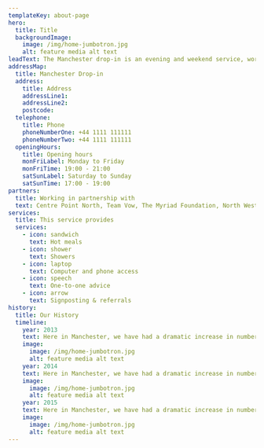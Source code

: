 ```yaml
---
templateKey: about-page
hero:
  title: Title
  backgroundImage: 
    image: /img/home-jumbotron.jpg
    alt: feature media alt text
leadText: The Manchester drop-in is an evening and weekend service, working in partnership with Centre Point, this service is supported by a grant from Manchester City Council.
addressMap:
  title: Manchester Drop-in
  address:
    title: Address
    addressLine1:
    addressLine2:
    postcode:
  telephone: 
    title: Phone
    phoneNumberOne: +44 1111 111111
    phoneNumberTwo: +44 1111 111111
  openingHours:
    title: Opening hours
    monFriLabel: Monday to Friday
    monFriTime: 19:00 - 21:00
    satSunLabel: Saturday to Sunday
    satSunTime: 17:00 - 19:00
partners:
  title: Working in partnership with
  text: Centre Point North, Team Vow, The Myriad Foundation, North West First Aid, Not Just Soup…and all of our amazing staff and volunteers.
services:
  title: This service provides
  services: 
    - icon: sandwich
      text: Hot meals
    - icon: shower
      text: Showers
    - icon: laptop
      text: Computer and phone access
    - icon: speech
      text: One-to-one advice
    - icon: arrow
      text: Signposting & referrals
history:
  title: Our History
  timeline:
    year: 2013
    text: Here in Manchester, we have had a dramatic increase in numbers, the likes that have never been seen before and it is increasing every day.Here in Manchester, we have had a dramatic increase in numbers, the likes that have never been seen before and it is increasing every day. 
    image:
      image: /img/home-jumbotron.jpg
      alt: feature media alt text
    year: 2014
    text: Here in Manchester, we have had a dramatic increase in numbers, the likes that have never been seen before and it is increasing every day.Here in Manchester, we have had a dramatic increase in numbers, the likes that have never been seen before and it is increasing every day. 
    image:
      image: /img/home-jumbotron.jpg
      alt: feature media alt text
    year: 2015
    text: Here in Manchester, we have had a dramatic increase in numbers, the likes that have never been seen before and it is increasing every day.Here in Manchester, we have had a dramatic increase in numbers, the likes that have never been seen before and it is increasing every day. 
    image:
      image: /img/home-jumbotron.jpg
      alt: feature media alt text
---
```

